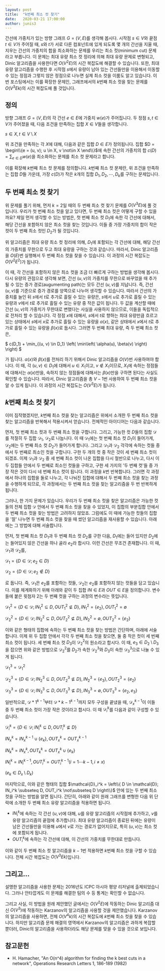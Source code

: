 ```yaml
---
layout: post
title:  "k번째 최소 컷 찾기"
date:   2020-03-21 17:00:00
author: junis3
---
```


간선에 가중치가 있는 방향 그래프 $G=(V, E)$를 생각해 봅시다. 시작점 $s \in V$와 끝점 $t \in V$가 주어질 때, $s$와 $t$가 서로 다른 컴포넌트에 있게 되도록 몇 개의 간선을 지울 때, 지우는 간선의 가중치의 합을 최소화하는 문제를 우리는 최소 컷(minimum cut) 문제라고 부릅니다. 이 문제는 최대 유량 최소 컷 정리에 의해 최대 유량 문제로 변형되고, Dinic 알고리즘을 사용한다면 $O(V^2 E)$의 시간 복잡도에 해결할 수 있습니다. 또한, 최대 유량 알고리즘을 수행한 후 시작점 $s$에서 유량이 남아 있는 간선들만을 이용해서 이동할 수 있는 정점과 그렇지 않은 정점으로 나누면 실제 최소 컷을 이룸도 알고 있습니다. 이번 포스팅에서는 이를 확장한 문제인, 그래프에서의 $k$번째 최소 컷을 찾는 문제를 $O(V^3 E k)$의 시간 복잡도에 풀 것입니다.

## 정의

방향 그래프 $G = (V, E)$의 각 간선 $e \in E$에 가중치 $w(e)$가 주어집니다. 두 정점 $s, t \in V$가 주어졌을 때, 다음 조건을 만족하는 집합 $X \in V$들을 생각합니다.

$s \in X, t \in V \setminus X$

위 조건을 만족하는 각 $X$에 대해, 다음과 같은 집합 $D \in E$가 정의됩니다. 집합 $D = \begin\\{e = (u, v); u \in X, v \not\in X \end\\}$에 속한 간선의 가중치의 합 $c(D) = \sum_{e \in D} w(e)$을 최소화하는 문제를 최소 컷 문제라고 합니다.

이를 확장해 $k$번째 최소 컷 문제를 정의합니다. $k$번째 최소 컷 문제란, 위 조건을 만족하는 집합 $D$들 가운데, 가장 $c(D)$가 작은 $k$개의 집합 $D_1, D_2, \cdots, D_k$를 구하는 문제입니다.

## 두 번째 최소 컷 찾기

위 문제를 풀기 위해, 먼저 $k=2$일 때의 두 번째 최소 컷 찾기 문제를 $O(V^3 E)$에 풀 것입니다. 우리가 첫 번째 최소 컷을 알고 있다면, 두 번째 최소 컷은 어떻게 구할 수 있을까요? 제일 먼저 생각할 수 있는 방법은, 첫 번째 최소 컷 $D_1$에 속한 각 간선에 대해서, 해당 간선을 포함하지 않은 최소 컷을 찾는 것입니다. 이들 중 가장 가중치의 합이 작은 컷이 두 번째 최소 컷인 $D_2$가 될 것입니다.

위 알고리즘은 최대 유량 최소 컷 정리에 의해, $D_1$에 포함되는 각 간선에 대해, 해당 간선의 가중치를 무한으로 두고 최대 유량을 구하는 것과 같습니다. 따라서, Dinic 알고리즘을 $O(E)$번 실행해서 두 번째 최소 컷을 찾을 수 있습니다. 이 과정의 시간 복잡도는 $O(V^2 E^2)$가 됩니다.

이 때, 각 간선을 포함하지 않은 최소 컷을 조금 더 빠르게 구하는 방법을 생각해 봅시다. 다시 유량의 관점으로 생각해 보면, 간선 $(u, v)$의 가중치를 무한으로 바꾸었을 때 추가될 수 있는 증가 경로(augumenting path)는 모두 간선 $(u, v)$를 지납니다. 즉, 간선 $(u, v)$를 기준으로 증가 경로를 양쪽으로 나누어 생각할 수 있습니다. 따라서 간선의 가중치를 늘인 뒤 $s$에서 $t$로 추가로 흘릴 수 있는 유량은, $s$에서 $u$로 추가로 흘릴 수 있는 유량과 $v$에서 $t$로 추가로 흘릴 수 있는 유량 중 작은 값이 됩니다. 두 값을 계산할 때에 간선 $(u, v)$의 가중치가 무한대로 변했다는 사실을 사용하지 않으므로, 이들을 독립적으로 전처리 할 수 있습니다. 각 정점 $x$에 대해서, $s$에서 $t$로 향하는 최대 유량만큼 흐르고 있는 상태에서 $s$에서 $x$로 추가로 흘릴 수 있는 유량을 $\alpha (x)$, 같은 상태에서 $x$에서 $t$로 추가로 흘릴 수 있는 유량을 $\beta (x)$로 둡시다. 그러면 두 번째 최대 유량, 즉 두 번째 최소 컷은,

$ c(D_1) + \min_{(u, v) \in D_1} \left( \min\left( \alpha(u), \beta(v) \right) \right) $

가 됩니다. $\alpha(x)$와 $\beta(x)$를 전처리 하기 위해서 Dinic 알고리즘을 $O(V)$번 사용하여야 합니다. 이 때, 각 $(u, v) \in D_1$에 대해서 $u \in X_1$이고, $v \not\in X_1$이므로, $X_1$에 속하는 정점들에 대해서는 $\alpha (x)$만을, 속하지 않는 정점들에 대해서는 $\beta(x)$만을 구하면 된다는 사실도 확인할 수 있습니다. 따라서, Dinic 알고리즘을 총 $V-1$번 사용하여 두 번째 최소 컷을 알 수 있게 됩니다. 이 과정의 시간 복잡도는 $O(V^3 E)$가 됩니다.

## $k$번째 최소 컷 찾기

이미 짐작했겠지만, $k$번째 최소 컷을 찾는 알고리즘은 위에서 소개한 두 번째 최소 컷을 찾는 알고리즘을 반복해서 적용시켜서 얻습니다. 전체적인 아이디어는 다음과 같습니다.

먼저, 첫 번째 최소 컷과 두 번째 최소 컷을 구합니다. 그리고, 가능한 컷 $D$들의 집합 $\mathcal{D}$를 적절히 두 집합 $\mathcal{D}_1$, $\mathcal{D}_2$로 나눕니다. 이 때 $\mathcal{D}_1$에는 첫 번째 최소 컷 $D_1$이 들어가게, $\mathcal{D}_2$에는 두 번째 최소 컷 $D_2$가 들어가게 합니다. 그리고 $\mathcal{D}_1$과 $\mathcal{D}_2$ 각각에 속하는 컷들 중에서 두 번째로 최소인 컷을 구합니다. 구한 두 개의 컷 중 작은 것이 세 번째 최소 컷이 되겠죠. 이제 $\mathcal{D}_1$과 $\mathcal{D}_2$ 중 세 번째 최소 컷이 나온 집합을 다시 절반으로 나누고, 다시 이 두 집합들 안에서 두 번째로 최소인 컷들을 구하고, 구한 세 가지의 '두 번째 컷'들 중 가장 작은 것이 다시 네 번째 최소 컷이 됩니다. 이 과정을 $k$번 반복합니다. 그러면 각 과정에서 하나의 집합을 둘로 나누고, 각 나눠진 집합에 대해서 두 번째 최소 컷을 찾는 과정을 수행하게 되므로, 각 과정에서는 두 번째 최소 컷을 찾는 알고리즘을 두 번 반복하게 됩니다.

그러나, 한 가지 문제가 있습니다. 우리가 두 번째 최소 컷을 찾은 알고리즘은 가능한 컷들의 전체 집합 $\mathcal{D}$ 안에서 두 번째 최소 컷을 찾을 수 있었지, 이 집합의 부분집합 안에서 두 번째 최소 컷을 찾는 방법은 고려하지 않았죠. 그럼에도 이 때에 가능한 컷들의 집합을 '잘' 나누면 두 번째 최소 컷을 찾을 때 썼던 알고리즘을 재사용할 수 있습니다. 아래에는 그 방법에 대해 서술합니다.

먼저, 첫 번째 최소 컷 $D_1$과 두 번째 최소 컷 $D_2$를 구한 다음, $D_1$에는 들어 있지만 $D_2$에는 들어있지 않은 간선을 하나 골라 $e_2$라 합시다. 이런 간선은 무조건 존재합니다. 이 때, $\mathcal{D}_1$과 $\mathcal{D}_2$를,

$\mathcal{D}_1 = \left\{ D \in \mathcal{D}; e_2 \in D \right\}$

$\mathcal{D}_2 = \left\{D \in \mathcal{D}; e_2 \not\in D \right\}$

로 둡니다. 즉, $\mathcal{D}_1$은 $e_2$를 포함하는 컷들, $\mathcal{D}_2$는 $e_2$를 포함하지 않는 컷들을 담고 있습니다. 이를 체계화하기 위해 아래와 같이 두 집합 $IN \in E$과 $OUT \in E$을 정의합니다. 변수들에 붙은 윗첨자 $2$는 두 번째 컷을 구하는 과정의 변수라는 뜻입니다.

$\mathcal{D}_1^2 = \left\{ D \in \mathcal{D}; IN_1^2 \subseteq D, OUT_1^2 \not\subseteq D \right\}, IN_1^2 = \left\{ e_2 \right\}, OUT_1^2 = \emptyset$

$\mathcal{D}_2^2 = \left\{ D \in \mathcal{D}; IN_2^2 \subseteq D, OUT_2^2 \not\subseteq D \right\}, IN_2^2 = \emptyset, OUT_2^2 = \left\{ e_2 \right\}$

이와 같은 형태의 집합에 속하는 두 번째 최소 컷을 찾는 방법은 간단하며, 아래에 서술합니다. 이제 위 두 집합 안에서 각각 두 번째 최소 컷을 찾으면, 둘 중 작은 컷이 세 번째 최소 컷이 됩니다. 세 번째 최소 컷 $D_3$이 $\mathcal{D}_2^2$의 원소라고 합시다. 이 때, $e_3 \in D_2 \setminus D_3$을 잡으면 위와 같은 방법으로 $\mathcal{D}_2^2$를 $D_2$가 속한 $\mathcal{D}_2^3$와 $D_3$이 속한 $\mathcal{D}_3^3$으로 나눌 수 있게 됩니다.

$\mathcal{D}_1^3 = \mathcal{D}_1^2$

$\mathcal{D}_2^3 = \left\{ D \in \mathcal{D}; IN_2^3 \subseteq D, OUT_2^3 \not\subseteq D \right\}, IN_2^3 = \left\{ e_3 \right\}, OUT_2^3 = \left\{ e_2 \right\}$

$\mathcal{D}_3^3 = \left\{ D \in \mathcal{D}; IN_3^3 \subseteq D, OUT_3^3 \not\subseteq D \right\}, IN_3^3 = \emptyset, OUT_3^3 = \left\{ e_2, e_3 \right\}$

일반적으로, $\mathcal{D}*1^{k-1}$부터 $\mathcal{D}*{k-1}^{k-1}$까지 모두 구성을 끝냈을 때, $\mathcal{D}_x^{k-1}$이 이들 중 두 번째 최소 컷이 가장 작은 것이라고 합시다. 이 때 $\mathcal{D}_i^k$를 다음과 같이 구성할 수 있습니다.

$\mathcal{D}_i^k = \left\{ D \in \mathcal{D}; IN_i^k \subseteq D, OUT_i^k \not\subseteq D \right\}$

$IN_x^k = IN_x^{k-1} \cup \left\{ e_k \right\}, OUT_x^k = OUT_x^{k-1}$

$IN_k^k = IN_x^k, OUT_k^k = OUT_x^k \cup \left\{ e_k \right\}$

$IN_i^k = IN_i^{k-1}, OUT_i^k = OUT_i^{k-1} (i = 1 \cdots k-1, i \neq x)$

$(e_k \in D_x \setminus D_k)$

마지막으로, 이와 같은 형태의 집합 $\mathcal{D}_i^k = \left\\{ D \in \mathcal{D}; IN_i^k \subseteq D, OUT_i^k \not\subseteq D \right\\}$ 안에 있는 두 번째 최소 컷을 구하는 방법을 알면 됩니다. 간단히, 아래와 같이 원래 그래프를 변형한 다음 위 단락에 소개한 두 번째 최소 유량 알고리즘을 적용하면 됩니다.

- $IN_i^k$에 속하는 각 간선 $(u, v)$에 대해, $u$를 유량 알고리즘의 시작점에 추가하고, $v$를 유량 알고리즘의 끝점에 추가합니다. 최대 유량 알고리즘이 종료된 뒤에는 유량이 남은 간선들만을 이용해 $u$에서 $v$로 가는 경로가 없어지므로, 특히 $(u, v)$는 최소 컷에 포함되게 됩니다.
- $OUT_i^k$에 속하는 각 간선에 대해, 이 간선의 가중치를 무한대로 만듭니다.

이와 같이 두 번째 최소 컷 알고리즘을 $k-1$번 적용하면 $k$번째 최소 컷을 구할 수 있습니다. 전체 시간 복잡도는 $O(V^3 E k)$입니다.

## 그리고...

설명한 알고리즘을 사용한 문제는 2016년도 ICPC 아시아 평양 리저널에 출제되었습니다. 그러나 안타깝게도 이 문제를 해결한 팀의 수 등 통계는 확인할 수 없습니다.

그리고 사실, 이 방법을 원래 제안했던 글에서는 $O(V^2 E)$에 작동하는 Dinic 알고리즘 대신 $O(V^3)$에 작동하는 Karzanov의 알고리즘을 사용할 것을 제안했습니다. Karzanov의 알고리즘을 사용하면, 전체 $O(V^4 k)$의 시간 복잡도에 $k$번째 최소 컷을 찾을 수 있습니다. 하지만 알고리즘 문제 해결의 영역에서 Karzanov의 알고리즘은 과하게 복잡할 뿐더러, Dinic의 알고리즘을 사용하더라도 해당 문제를 맞을 수 있을 것으로 보입니다.

## 참고문헌

- H. Hamacher, "An O(n^4) algorithm for finding the k best cuts in a network", Operations Research Letters 1, 186-189 (1982)

